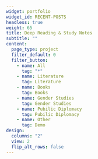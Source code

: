 ```yaml
---
widget: portfolio
widget_id: RECENT-POSTS
headless: true
weight: 65
title: Deep Reading & Study Notes
subtitle: ""
content:
  page_type: project
  filter_default: 0
  filter_button:
    - name: All
      tag: "*"
    - name: Literature 
      tag: Literature 
    - name: Books
      tag: Books
    - name: Gender Studies
      tag: Gender Studies
    - name: Pubilic Diplomacy
      tag: Pubilic Diplomacy
    - name: Other
      tag: Demo
design:
  columns: "2"
  view: 2
  flip_alt_rows: false
---
```

